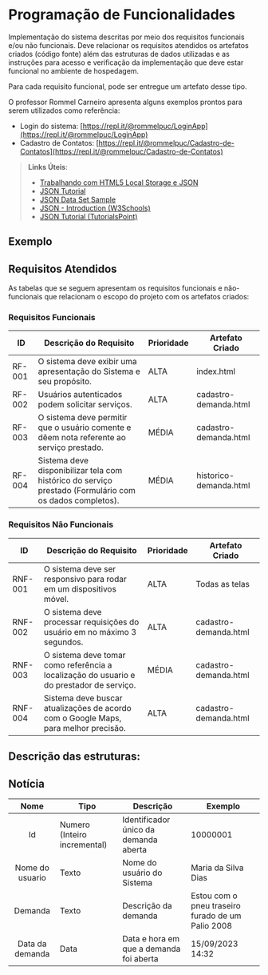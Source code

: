 # Programação de Funcionalidades

Implementação do sistema descritas por meio dos requisitos funcionais e/ou não funcionais. Deve relacionar os requisitos atendidos os artefatos criados (código fonte) além das estruturas de dados utilizadas e as instruções para acesso e verificação da implementação que deve estar funcional no ambiente de hospedagem.

Para cada requisito funcional, pode ser entregue um artefato desse tipo.

O professor Rommel Carneiro apresenta alguns exemplos prontos para serem utilizados como referência:
- Login do sistema: [https://repl.it/@rommelpuc/LoginApp](https://repl.it/@rommelpuc/LoginApp) 
- Cadastro de Contatos: [https://repl.it/@rommelpuc/Cadastro-de-Contatos](https://repl.it/@rommelpuc/Cadastro-de-Contatos)


> **Links Úteis**:
>
> - [Trabalhando com HTML5 Local Storage e JSON](https://www.devmedia.com.br/trabalhando-com-html5-local-storage-e-json/29045)
> - [JSON Tutorial](https://www.w3resource.com/JSON)
> - [JSON Data Set Sample](https://opensource.adobe.com/Spry/samples/data_region/JSONDataSetSample.html)
> - [JSON - Introduction (W3Schools)](https://www.w3schools.com/js/js_json_intro.asp)
> - [JSON Tutorial (TutorialsPoint)](https://www.tutorialspoint.com/json/index.htm)

## Exemplo

## Requisitos Atendidos

As tabelas que se seguem apresentam os requisitos funcionais e não-funcionais que relacionam o escopo do projeto com os artefatos criados:

### Requisitos Funcionais

|ID    | Descrição do Requisito | Prioridade | Artefato Criado |
|------|------------------------|------------|-----------------|
|RF-001| O sistema deve exibir uma apresentação do Sistema e seu propósito. | ALTA | index.html |
|RF-002| Usuários autenticados podem solicitar serviços. | ALTA | cadastro-demanda.html |
|RF-003| O sistema deve permitir que o usuário comente e dêem nota referente ao serviço prestado. | MÉDIA | cadastro-demanda.html |
|RF-004| Sistema deve disponibilizar tela com histórico do serviço prestado (Formulário com os dados completos). | MÉDIA | historico-demanda.html |

### Requisitos Não Funcionais

|ID    | Descrição do Requisito | Prioridade | Artefato Criado |
|------|------------------------|------------|-----------------|
|RNF-001| O sistema deve ser responsivo para rodar em um dispositivos móvel. | ALTA | Todas as telas |
|RNF-002| O sistema deve processar requisições do usuário em no máximo 3 segundos. | ALTA | cadastro-demanda.html |
|RNF-003| O sistema deve tomar como referência a localização do usuario e do prestador de serviço. | MÉDIA | cadastro-demanda.html |
|RNF-004| Sistema deve buscar atualizações de acordo com o Google Maps, para melhor precisão. | ALTA | cadastro-demanda.html |

## Descrição das estruturas:

## Notícia
|  **Nome**      | **Tipo**          | **Descrição**                             | **Exemplo**                                    |
|:--------------:|-------------------|-------------------------------------------|------------------------------------------------|
| Id             | Numero (Inteiro incremental)  | Identificador único da demanda aberta            | 10000001                                              |
| Nome do usuario         | Texto             |Nome do usuário do Sistema                         | Maria da Silva Dias                                   |
| Demanda      | Texto             | Descrição da demanda                      | Estou com o pneu traseiro furado de um Palio 2008                            |
| Data da demanda | Data  | Data e hora em que a demanda foi aberta | 15/09/2023 14:32                                              |

